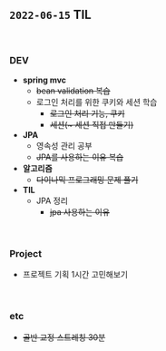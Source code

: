 ## `2022-06-15` TIL

<br>

### DEV
+ **spring mvc**
  + ~~bean validation 복습~~
  + 로그인 처리를 위한 쿠키와 세션 학습
    + ~~로그인 처리 기능, 쿠키~~
    + ~~세션(\~ 세션 직접 만들기)~~
+ **JPA**
  + 영속성 관리 공부
  + ~~JPA를 사용하는 이유 복습~~
+ **알고리즘**
  + ~~다이나믹 프로그래밍 문제 풀기~~
+ **TIL**
  + JPA 정리
    + ~~jpa 사용하는 이유~~

<br>

### Project
+ 프로젝트 기획 1시간 고민해보기

<br>

### etc
+ ~~골반 교정 스트레칭 30분~~